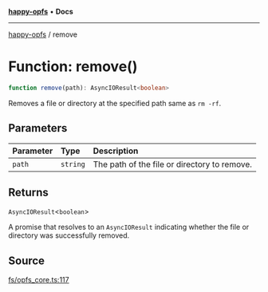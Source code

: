 [**happy-opfs**](../index.md) • **Docs**

***

[happy-opfs](../index.md) / remove

# Function: remove()

```ts
function remove(path): AsyncIOResult<boolean>
```

Removes a file or directory at the specified path same as `rm -rf`.

## Parameters

| Parameter | Type | Description |
| :------ | :------ | :------ |
| `path` | `string` | The path of the file or directory to remove. |

## Returns

`AsyncIOResult`\<`boolean`\>

A promise that resolves to an `AsyncIOResult` indicating whether the file or directory was successfully removed.

## Source

[fs/opfs\_core.ts:117](https://github.com/JiangJie/happy-opfs/blob/80a97ca3a4288ae6abeed9ee9e10ef7f0d31fc68/src/fs/opfs_core.ts#L117)
